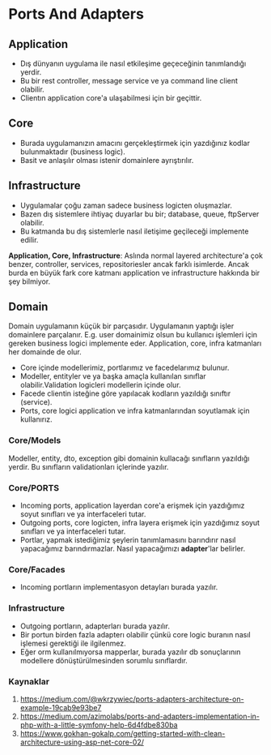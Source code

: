 # Ports And Adapters

## Application

- Dış dünyanın uygulama ile nasıl etkileşime geçeceğinin tanımlandığı yerdir.
- Bu bir rest controller, message service ve ya command line client olabilir.
- Clientın application core'a ulaşabilmesi için bir geçittir.

## Core

- Burada uygulamanızın amacını gerçekleştirmek için yazdığınız kodlar bulunmaktadır (business logic).
- Basit ve anlaşılır olması istenir domainlere ayrıştırılır.

## Infrastructure

- Uygulamalar çoğu zaman sadece business logicten oluşmazlar.
- Bazen dış sistemlere ihtiyaç duyarlar bu bir; database, queue, ftpServer olabilir.
- Bu katmanda bu dış sistemlerle nasıl iletişime geçileceği implemente edilir.

**Application, Core, Infrastructure**: Aslında normal layered architecture'a çok benzer, controller, services, repositoriesler ancak farklı isimlerde. Ancak burda en büyük fark core katmanı application ve infrastructure hakkında bir şey bilmiyor.

## Domain

Domain uygulamanın küçük bir parçasıdır. Uygulamanın yaptığı işler domainlere parçalanır.
E.g. user domainimiz olsun bu kullanıcı işlemleri için gereken business logici implemente eder. Application, core, infra katmanları her domainde de olur.

- Core içinde modellerimiz, portlarımız ve facedelarımız bulunur.
- Modeller, entityler ve ya başka amaçla kullanılan sınıflar olabilir.Validation logicleri modellerin içinde olur.
- Facede clientin isteğine göre yapılacak kodların yazıldığı sınıftır (service).
- Ports, core logici application ve infra katmanlarından soyutlamak için kullanırız.

### Core/Models

Modeller, entity, dto, exception gibi domainin kullacağı sınıfların yazıldığı yerdir. Bu sınıfların validationları içlerinde yazılır.

### Core/PORTS

- Incoming ports, application layerdan core'a erişmek için yazdığımız soyut sınıfları ve ya interfaceleri tutar.
- Outgoing ports, core logicten, infra layera erişmek için yazdığımız soyut sınıfları ve ya interfaceleri tutar.
- Portlar, yapmak istediğimiz şeylerin tanımlamasını barındırır nasıl yapacağımız barındırmazlar. Nasıl yapacağımızı **adapter**'lar belirler.

### Core/Facades

- Incoming portların implementasyon detayları burada yazılır.

### Infrastructure

- Outgoing portların, adapterları burada yazılır.
- Bir portun birden fazla adapterı olabilir çünkü core logic buranın nasıl işlemesi gerektiği ile ilgilenmez.
- Eğer orm kullanılmıyorsa mapperlar, burada yazılır db sonuçlarının modellere dönüştürülmesinden sorumlu sınıflardır.

### Kaynaklar

1. https://medium.com/@wkrzywiec/ports-adapters-architecture-on-example-19cab9e93be7
2. https://medium.com/azimolabs/ports-and-adapters-implementation-in-php-with-a-little-symfony-help-6d4fdbe830ba
3. https://www.gokhan-gokalp.com/getting-started-with-clean-architecture-using-asp-net-core-02/
